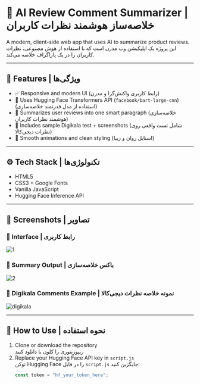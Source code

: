 <div dir="ltr">

# 🧠 AI Review Comment Summarizer | خلاصه‌ساز هوشمند نظرات کاربران

A modern, client-side web app that uses AI to summarize product reviews.  
این پروژه یک اپلیکیشن وب مدرن است که با استفاده از هوش مصنوعی، نظرات کاربران را در یک پاراگراف خلاصه می‌کند.

---

## 🚀 Features | ویژگی‌ها

- ✅ Responsive and modern UI (رابط کاربری واکنش‌گرا و مدرن)
- 🧠 Uses Hugging Face Transformers API (`facebook/bart-large-cnn`) (استفاده از مدل قدرتمند خلاصه‌سازی)
- 💬 Summarizes user reviews into one smart paragraph (خلاصه‌سازی هوشمند نظرات کاربران)
- 📸 Includes sample Digikala test + screenshots (شامل تست واقعی روی نظرات دیجی‌کالا)
- 🎨 Smooth animations and clean styling (استایل روان و زیبا)

---

## ⚙️ Tech Stack | تکنولوژی‌ها

- HTML5  
- CSS3 + Google Fonts  
- Vanilla JavaScript  
- Hugging Face Inference API  

---

## 📸 Screenshots | تصاویر

### 🔹 Interface | رابط کاربری
![1](https://github.com/user-attachments/assets/1f2a9e96-06db-4fb5-89aa-5f21d3b7405d)

### 🔹 Summary Output | باکس خلاصه‌سازی
![2](https://github.com/user-attachments/assets/7ed840d9-cca7-4b12-8e2b-4685cc1cd65a)


### 🔹 Digikala Comments Example | نمونه خلاصه نظرات دیجی‌کالا
![digikala](https://github.com/user-attachments/assets/a761c6fa-482d-498f-975c-d0e2f78e632a)


---

## 🧪 How to Use | نحوه استفاده

1. Clone or download the repository  
   ریپوزیتوری را کلون یا دانلود کنید  
2. Replace your Hugging Face API key in `script.js`  
   توکن Hugging Face را در فایل `script.js` جایگزین کنید:
   ```js
   const token = "hf_your_token_here";
